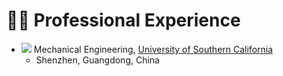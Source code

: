 # 👨‍🎓 Professional Experience

* <img src="https://img.shields.io/badge/RA-incoming-blue?style=flat-square"> Mechanical Engineering, [University of Southern California](https://www.usc.edu/)
    * Shenzhen, Guangdong, China

